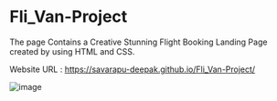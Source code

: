 # Fli_Van-Project
The page Contains a Creative Stunning Flight Booking Landing Page created by using HTML and CSS.

Website URL : https://savarapu-deepak.github.io/Fli_Van-Project/


![image](https://github.com/Savarapu-Deepak/Fli_Van-Project/assets/121797306/f9260cb1-5a98-406f-a8de-16e2dc9f3e16)

